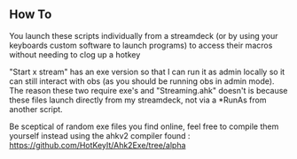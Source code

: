 ## How To
You launch these scripts individually from a streamdeck (or by using your keyboards custom software to launch programs) to access their macros without needing to clog up a hotkey

"Start x stream" has an exe version so that I can run it as admin locally so it can still interact with obs (as you should be running obs in admin mode). The reason these two require exe's and "Streaming.ahk" doesn't is because these files launch directly from my streamdeck, not via a *RunAs from another script.

Be sceptical of random exe files you find online, feel free to compile them yourself instead using the ahkv2 compiler found : https://github.com/HotKeyIt/Ahk2Exe/tree/alpha